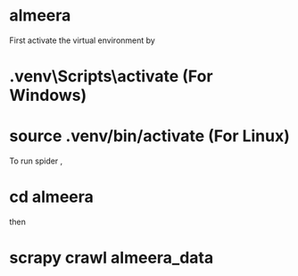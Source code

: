 # almeera
First activate the virtual environment by <br/>
# .venv\Scripts\activate (For Windows) <br/>
# source .venv/bin/activate (For Linux) <br/>
To run spider , <br/>
# cd almeera  <br/>
then  <br/>
# scrapy crawl almeera_data
